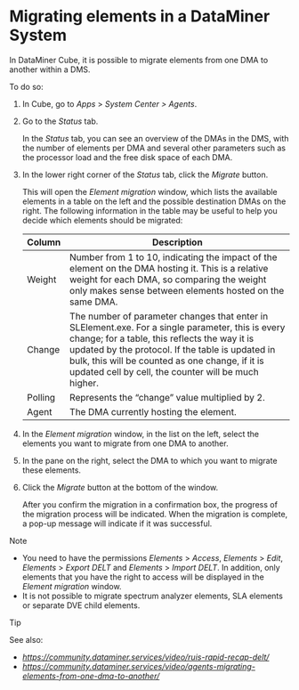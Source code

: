 # Migrating elements in a DataMiner System

In DataMiner Cube, it is possible to migrate elements from one DMA to another within a DMS.

To do so:

1. In Cube, go to *Apps* > *System Center \> Agents*.

2. Go to the *Status* tab.

    In the *Status* tab, you can see an overview of the DMAs in the DMS, with the number of elements per DMA and several other parameters such as the processor load and the free disk space of each DMA.

3. In the lower right corner of the *Status* tab, click the *Migrate* button.

    This will open the *Element migration* window, which lists the available elements in a table on the left and the possible destination DMAs on the right.     The following information in the table may be useful to help you decide which elements should be migrated:

    | Column | Description                                                                                                                                                                                                                                                                                                       |
    |----------|-------------------------------------------------------------------------------------------------------------------------------------------------------------------------------------------------------------------------------------------------------------------------------------------------------------------|
    | Weight   | Number from 1 to 10, indicating the impact of the element on the DMA hosting it. This is a relative weight for each DMA, so comparing the weight only makes sense between elements hosted on the same DMA.                                                                                                        |
    | Change   | The number of parameter changes that enter in SLElement.exe. For a single parameter, this is every change; for a table, this reflects the way it is updated by the protocol. If the table is updated in bulk, this will be counted as one change, if it is updated cell by cell, the counter will be much higher. |
    | Polling  | Represents the “change” value multiplied by 2.                                                                                                                                                                                                                                                                    |
    | Agent    | The DMA currently hosting the element.                                                                                                                                                                                                                                                                            |

4. In the *Element migration* window, in the list on the left, select the elements you want to migrate from one DMA to another.

5. In the pane on the right, select the DMA to which you want to migrate these elements.

6. Click the *Migrate* button at the bottom of the window.

    After you confirm the migration in a confirmation box, the progress of the migration process will be indicated. When the migration is complete, a pop-up message will indicate if it was successful.

> [!NOTE]
> -  You need to have the permissions *Elements* > *Access*, *Elements* > *Edit*, *Elements* > *Export DELT* and *Elements* > *Import DELT*. In addition, only elements that you have the right to access will be displayed in the *Element migration* window.
> -  It is not possible to migrate spectrum analyzer elements, SLA elements or separate DVE child elements.

> [!TIP]
> See also:
> -  *<https://community.dataminer.services/video/ruis-rapid-recap-delt/>* 
> -  *<https://community.dataminer.services/video/agents-migrating-elements-from-one-dma-to-another/>* 
>
